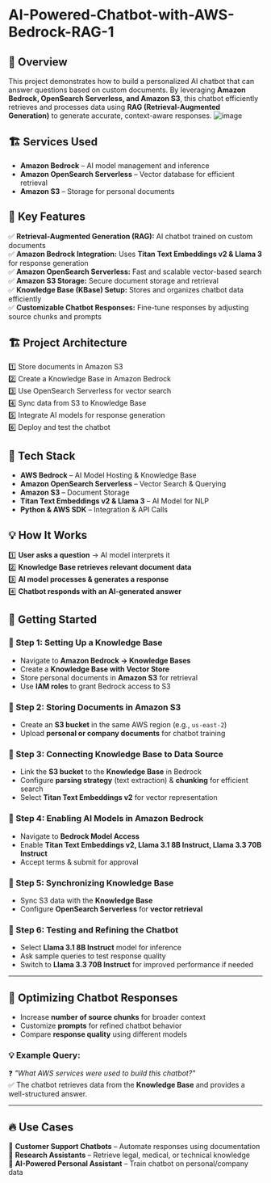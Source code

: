# AI-Powered-Chatbot-with-AWS-Bedrock-RAG-1

## 🚀 Overview
This project demonstrates how to build a personalized AI chatbot that can answer questions based on custom documents. By leveraging **Amazon Bedrock, OpenSearch Serverless, and Amazon S3**, this chatbot efficiently retrieves and processes data using **RAG (Retrieval-Augmented Generation)** to generate accurate, context-aware responses.
![image](https://github.com/user-attachments/assets/86799a7c-5a14-4876-9dcb-42a02a7e3152)

## 🏗️ Services Used
- **Amazon Bedrock** – AI model management and inference
- **Amazon OpenSearch Serverless** – Vector database for efficient retrieval
- **Amazon S3** – Storage for personal documents

## 📌 Key Features
✅  **Retrieval-Augmented Generation (RAG):** AI chatbot trained on custom documents    
✅  **Amazon Bedrock Integration:** Uses **Titan Text Embeddings v2 & Llama 3** for response generation    
✅  **Amazon OpenSearch Serverless:** Fast and scalable vector-based search    
✅  **Amazon S3 Storage:** Secure document storage and retrieval    
✅  **Knowledge Base (KBase) Setup:** Stores and organizes chatbot data efficiently    
✅  **Customizable Chatbot Responses:** Fine-tune responses by adjusting source chunks and prompts    

## 🏗 Project Architecture  
1️⃣  Store documents in Amazon S3  
2️⃣  Create a Knowledge Base in Amazon Bedrock  
3️⃣  Use OpenSearch Serverless for vector search   
4️⃣  Sync data from S3 to Knowledge Base  
5️⃣  Integrate AI models for response generation  
6️⃣  Deploy and test the chatbot    


## 🔧 Tech Stack  
- **AWS Bedrock** – AI Model Hosting & Knowledge Base  
- **Amazon OpenSearch Serverless** – Vector Search & Querying  
- **Amazon S3** – Document Storage  
- **Titan Text Embeddings v2 & Llama 3** – AI Model for NLP  
- **Python & AWS SDK** – Integration & API Calls  

## 💡 How It Works  
1️⃣ **User asks a question** → AI model interprets it  
2️⃣ **Knowledge Base retrieves relevant document data**  
3️⃣ **AI model processes & generates a response**  
4️⃣ **Chatbot responds with an AI-generated answer**  

## 🚀 Getting Started  
### 🔹 Step 1: Setting Up a Knowledge Base
- Navigate to **Amazon Bedrock → Knowledge Bases**
- Create a **Knowledge Base with Vector Store**
- Store personal documents in **Amazon S3** for retrieval
- Use **IAM roles** to grant Bedrock access to S3

### 🔹 Step 2: Storing Documents in Amazon S3
- Create an **S3 bucket** in the same AWS region (e.g., `us-east-2`)
- Upload **personal or company documents** for chatbot training

### 🔹 Step 3: Connecting Knowledge Base to Data Source
- Link the **S3 bucket** to the **Knowledge Base** in Bedrock
- Configure **parsing strategy** (text extraction) & **chunking** for efficient search
- Select **Titan Text Embeddings v2** for vector representation

### 🔹 Step 4: Enabling AI Models in Amazon Bedrock
- Navigate to **Bedrock Model Access**
- Enable **Titan Text Embeddings v2, Llama 3.1 8B Instruct, Llama 3.3 70B Instruct**
- Accept terms & submit for approval

### 🔹 Step 5: Synchronizing Knowledge Base
- Sync S3 data with the **Knowledge Base**
- Configure **OpenSearch Serverless** for **vector retrieval**

### 🔹 Step 6: Testing and Refining the Chatbot
- Select **Llama 3.1 8B Instruct** model for inference
- Ask sample queries to test response quality
- Switch to **Llama 3.3 70B Instruct** for improved performance if needed

---

## 🎯 Optimizing Chatbot Responses
- Increase **number of source chunks** for broader context
- Customize **prompts** for refined chatbot behavior
- Compare **response quality** using different models

### 💡 Example Query:
❓ *"What AWS services were used to build this chatbot?"*  
✅ The chatbot retrieves data from the **Knowledge Base** and provides a well-structured answer.

---
## 🔥 Use Cases  
🔹 **Customer Support Chatbots** – Automate responses using documentation  
🔹 **Research Assistants** – Retrieve legal, medical, or technical knowledge  
🔹 **AI-Powered Personal Assistant** – Train chatbot on personal/company data  


